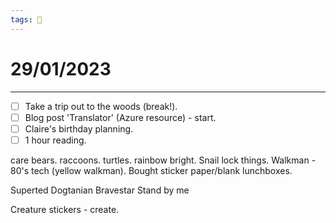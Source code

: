 ```yaml
---
tags: 📆
---
```


# 29/01/2023
---

- [ ] Take a trip out to the woods (break!).
- [ ] Blog post 'Translator' (Azure resource) - start.
- [ ] Claire's birthday planning.
- [ ] 1 hour reading.

care bears.
raccoons.
turtles.
rainbow bright.
Snail lock things.
Walkman - 80's tech (yellow walkman).
Bought sticker paper/blank lunchboxes.

Superted
Dogtanian
Bravestar
Stand by me

Creature stickers - create.
